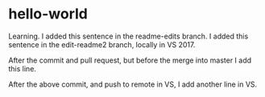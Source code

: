 # hello-world
Learning.  I added this sentence in the readme-edits branch.
I added this sentence in the edit-readme2 branch, locally in VS 2017.

After the commit and pull request, but before the merge into master I add this line.

After the above commit, and push to remote in VS, I add another line in VS.
